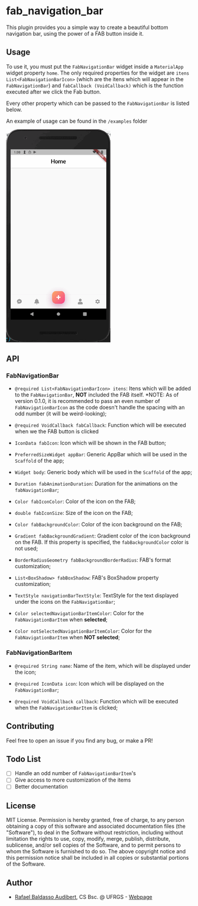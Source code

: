 # fab_navigation_bar

This plugin provides you a simple way to create a beautiful bottom navigation bar,
using the power of a FAB button inside it.

## Usage

To use it, you must put the `FabNavigationBar` widget inside a `MaterialApp` widget property `home`. The only required properties for the widget are `itens List<FabNavigationBarIcon>` (which are the itens which will appear in the `FabNavigationBar`) and `fabCallback (VoidCallback)` which is the function executed after we click the Fab button.

Every other property which can be passed to the `FabNavigationBar` is listed below.

An example of usage can be found in the `/examples` folder

![Example gif](/assets/example.gif)

## API

### FabNavigationBar

* `@required List<FabNavigationBarIcon> itens`: Itens which will be added to the `FabNavigationBar`, **NOT** included the FAB itself. *NOTE: As of version 0.1.0, it is recommended to pass an even number of `FabNavigationBarIcon` as the code doesn't handle the spacing with an odd number (it will be weird-looking);

* `@required VoidCallback fabCallback`: Function which will be executed when we the FAB button is clicked

* `IconData fabIcon`: Icon which will be shown in the FAB button;

* `PreferredSizeWidget appBar`: Generic AppBar which will be used in the `Scaffold` of the app;
* `Widget body`: Generic body which will be used in the `Scaffold` of the app;
* `Duration fabAnimationDuration`: Duration for the animations on the `fabNavigationBar`;
* `Color fabIconColor`: Color of the icon on the FAB;
* `double fabIconSize`: Size of the icon on the FAB;
* `Color fabBackgroundColor`: Color of the icon background on the FAB;
* `Gradient fabBackgroundGradient`: Gradient color of the icon background on the FAB. If this property is specified, the `fabBackgroundColor` color is not used;
* `BorderRadiusGeometry fabBackgroundBorderRadius`: FAB's format customization;
* `List<BoxShadow> fabBoxShadow`: FAB's BoxShadow property customization;
* `TextStyle navigationBarTextStyle`: TextStyle for the text displayed under the icons on the `FabNavigationBar`;
* `Color selectedNavigationBarItemColor`: Color for the `FabNavigationBarItem` when **selected**;
* `Color notSelectedNavigationBarItemColor`: Color for the `FabNavigationBarItem` when **NOT selected**;

### FabNavigationBarItem

* `@required String name`: Name of the item, which will be displayed under the icon;

* `@required IconData icon`: Icon which will be displayed on the `FabNavigationBar`;

* `@required VoidCallback callback`: Function which will be executed when the `FabNavigationBarItem` is clicked;

## Contributing
Feel free to open an issue if you find any bug, or make a PR!

## Todo List

- [ ] Handle an odd number of `FabNavigationBarItem`'s
- [ ] Give access to more customization of the items
- [ ] Better documentation

## License

MIT License. Permission is hereby granted, free of charge, to any person obtaining a copy
of this software and associated documentation files (the "Software"), to deal
in the Software without restriction, including without limitation the rights
to use, copy, modify, merge, publish, distribute, sublicense, and/or sell
copies of the Software, and to permit persons to whom the Software is
furnished to do so. The above copyright notice and this permission notice shall be included in all
copies or substantial portions of the Software.

## Author
* [Rafael Baldasso Audibert](https://github.com/rafaeelaudibert), CS Bsc. @ UFRGS - [Webpage](https://www.inf.ufrgs.br/~rbaudibert/)